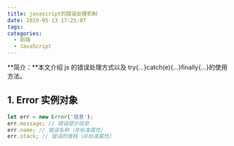 ```yaml
---
title: javascript的错误处理机制
date: 2019-05-13 17:25:07
tags:
categories:
  - 前端
  - JavaScript
---
```


**简介：**本文介绍 js 的错误处理方式以及 try{...}catch(e){...}finally{...}的使用方法。

<!--more-->

## 1. Error 实例对象

```javascript
let err = new Error('信息');
err.message; // 错误提示信息
err.name; // 错误名称（非标准属性）
err.stack; // 错误的堆栈（非标准属性）
```
